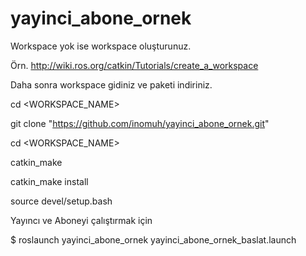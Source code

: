 # yayinci_abone_ornek


Workspace yok ise workspace oluşturunuz.

Örn. http://wiki.ros.org/catkin/Tutorials/create_a_workspace

Daha sonra workspace gidiniz ve paketi indiriniz.

cd <WORKSPACE_NAME>

git clone "https://github.com/inomuh/yayinci_abone_ornek.git"

cd <WORKSPACE_NAME>

catkin_make

catkin_make install

source devel/setup.bash




Yayıncı ve Aboneyi çalıştırmak için

$ roslaunch yayinci_abone_ornek yayinci_abone_ornek_baslat.launch
